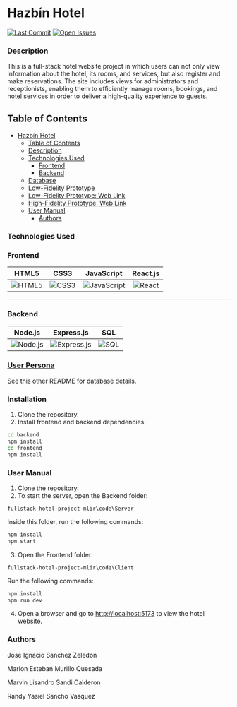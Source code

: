 # Hazbín Hotel

[![Last Commit](https://img.shields.io/github/last-commit/MarlonMQ/MarlonMQ-fullstack-hotel-project-MLIR)](https://github.com/MarlonMQ/MarlonMQ-fullstack-hotel-project-MLIR/commits/main)
[![Open Issues](https://img.shields.io/github/issues/MarlonMQ/MarlonMQ-fullstack-hotel-project-MLIR)](https://github.com/MarlonMQ/MarlonMQ-fullstack-hotel-project-MLIR/issues)

### Description

This is a full-stack hotel website project in which users can not only view information about the hotel, its rooms, and services, but also register and make reservations. The site includes views for administrators and receptionists, enabling them to efficiently manage rooms, bookings, and hotel services in order to deliver a high-quality experience to guests.

## Table of Contents

- [Hazbín Hotel](#hazbín-hotel)
  - [Table of Contents](#table-of-contents)
  - [Description](#description)
  - [Technologies Used](#technologies-used)
    - [Frontend](#frontend)
    - [Backend](#backend)
  - [Database](./BD/base_de_datos.md)
  - [Low-Fidelity Prototype](./Planeacion/low_fidelity_prototype/Low%20Fidelity%20Prototype%20P.I.pdf)
  - [Low-Fidelity Prototype: Web Link](https://www.figma.com/file/OFNy7myUIhZMrpd3iX6IKa/Low-Fidelity-Prototype?type=design&node-id=0-1&mode=design)
  - [High-Fidelity Prototype: Web Link](https://www.figma.com/file/hjViTUlKTKIMrYMe83SLJ5/Fullstack-Project%3A-Hazbin-Hotel?type=design&node-id=0-1&mode=design&t=Y2T9fhSSNfyS9fqc-0)
  - [User Manual](#user-manual)
    - [Authors](#authors)


### Technologies Used

### Frontend

| HTML5 | CSS3 | JavaScript | React.js |
|:--:|:--:|:--:|:--:|
| ![HTML5](https://img.shields.io/badge/-HTML5-E34F26?style=for-the-badge&logo=html5&logoColor=white) | ![CSS3](https://img.shields.io/badge/-CSS3-1572B6?style=for-the-badge&logo=css3&logoColor=white) | ![JavaScript](https://img.shields.io/badge/-JavaScript-F7DF1E?style=for-the-badge&logo=javascript&logoColor=black) | ![React](https://img.shields.io/badge/-React-61DAFB?style=for-the-badge&logo=react&logoColor=black) |

---

### Backend

| Node.js | Express.js | SQL |
|:--:|:--:|:--:|
| ![Node.js](https://img.shields.io/badge/-Node.js-339933?style=for-the-badge&logo=node.js&logoColor=white) | ![Express.js](https://img.shields.io/badge/-Express.js-000000?style=for-the-badge&logo=express&logoColor=white) | ![SQL](https://img.shields.io/badge/-SQL-4479A1?style=for-the-badge&logo=mysql&logoColor=white) |


### [User Persona](https://www.canva.com/design/DAGB-ZCBiA0/2AxU5ZSihHsgPBm9dHqHkQ/edit?utm_content=DAGB-ZCBiA0&utm_campaign=designshare&utm_medium=link2&utm_source=sharebutton)

See this other README for database details.

### Installation

1. Clone the repository.
2. Install frontend and backend dependencies:

```bash
cd backend
npm install
cd frontend
npm install
```

### User Manual

1. Clone the repository.
2. To start the server, open the Backend folder:
 ```
 fullstack-hotel-project-mlir\code\Server
 ```
 Inside this folder, run the following commands:
 ```cmd
 npm install
 npm start
 ```
3. Open the Frontend folder:
```
fullstack-hotel-project-mlir\code\Client
```
Run the following commands:
```cmd
npm install
npm run dev
```
4. Open a browser and go to [http://localhost:5173](http://localhost:5173) to view the hotel website.

### Authors

Jose Ignacio Sanchez Zeledon

Marlon Esteban Murillo Quesada

Marvin Lisandro Sandi Calderon

Randy Yasiel Sancho Vasquez
